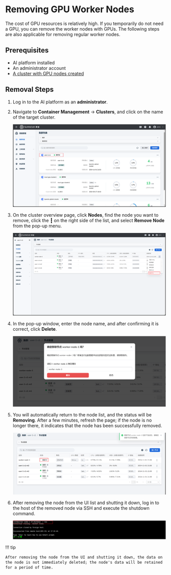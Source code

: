 # Removing GPU Worker Nodes

The cost of GPU resources is relatively high. If you temporarily do not need a GPU, you can remove the worker nodes with GPUs. The following steps are also applicable for removing regular worker nodes.

## Prerequisites

- AI platform installed
- An administrator account
- [A cluster with GPU nodes created](./create-k8s.md)

## Removal Steps

1. Log in to the AI platform as an **administrator**.
2. Navigate to **Container Management** -> **Clusters**, and click on the name of the target cluster.

    ![clusters](../images/remove01.png)

3. On the cluster overview page, click **Nodes**, find the node you want to remove, click the __┇__ on the right side of the list, and select **Remove Node** from the pop-up menu.

    ![remove](../images/remove02.png)

4. In the pop-up window, enter the node name, and after confirming it is correct, click **Delete**.

    ![confirm](../images/remove03.png)

5. You will automatically return to the node list, and the status will be **Removing**. After a few minutes, refresh the page; if the node is no longer there, it indicates that the node has been successfully removed.

    ![removed](../images/remove04.png)

6. After removing the node from the UI list and shutting it down, log in to the host of the removed node via SSH and execute the shutdown command.

    ![shutdown](../images/remove05.png)

!!! tip

    After removing the node from the UI and shutting it down, the data on the node is not immediately deleted; the node's data will be retained for a period of time.
